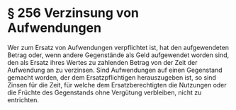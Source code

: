 # § 256 Verzinsung von Aufwendungen
Wer zum Ersatz von Aufwendungen verpflichtet ist, hat den aufgewendeten Betrag oder, wenn andere Gegenstände als Geld aufgewendet worden sind, den als Ersatz ihres Wertes zu zahlenden Betrag von der Zeit der Aufwendung an zu verzinsen. Sind Aufwendungen auf einen Gegenstand gemacht worden, der dem Ersatzpflichtigen herauszugeben ist, so sind Zinsen für die Zeit, für welche dem Ersatzberechtigten die Nutzungen oder die Früchte des Gegenstands ohne Vergütung verbleiben, nicht zu entrichten.